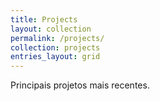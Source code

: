 ```yaml
---
title: Projects
layout: collection
permalink: /projects/
collection: projects
entries_layout: grid
---
```


Principais projetos mais recentes.
